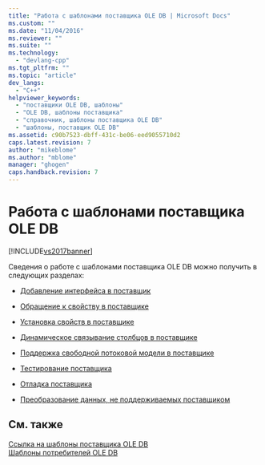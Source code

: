```yaml
---
title: "Работа с шаблонами поставщика OLE DB | Microsoft Docs"
ms.custom: ""
ms.date: "11/04/2016"
ms.reviewer: ""
ms.suite: ""
ms.technology: 
  - "devlang-cpp"
ms.tgt_pltfrm: ""
ms.topic: "article"
dev_langs: 
  - "C++"
helpviewer_keywords: 
  - "поставщики OLE DB, шаблоны"
  - "OLE DB, шаблоны поставщика"
  - "справочник, шаблоны поставщика OLE DB"
  - "шаблоны, поставщик OLE DB"
ms.assetid: c90b7523-dbff-431c-be06-eed9055710d2
caps.latest.revision: 7
author: "mikeblome"
ms.author: "mblome"
manager: "ghogen"
caps.handback.revision: 7
---
```

# Работа с шаблонами поставщика OLE DB
[!INCLUDE[vs2017banner](../../assembler/inline/includes/vs2017banner.md)]

Сведения о работе с шаблонами поставщика OLE DB можно получить в следующих разделах:  
  
-   [Добавление интерфейса в поставщик](../../data/oledb/adding-an-interface-to-your-provider.md)  
  
-   [Обращение к свойству в поставщике](../../data/oledb/referencing-a-property-in-your-provider.md)  
  
-   [Установка свойств в поставщике](../../data/oledb/setting-properties-in-your-provider.md)  
  
-   [Динамическое связывание столбцов в поставщике](../../data/oledb/dynamically-binding-columns-in-your-provider.md)  
  
-   [Поддержка свободной потоковой модели в поставщике](../Topic/Supporting%20Free%20Threading%20in%20Your%20Provider.md)  
  
-   [Тестирование поставщика](../Topic/Testing%20Your%20Provider.md)  
  
-   [Отладка поставщика](../../data/oledb/debugging-your-provider.md)  
  
-   [Преобразование данных, не поддерживаемых поставщиком](../../data/oledb/converting-data-not-supported-by-the-provider.md)  
  
## См. также  
 [Ссылка на шаблоны поставщика OLE DB](../../data/oledb/ole-db-provider-templates-reference.md)   
 [Шаблоны потребителей OLE DB](../../data/oledb/ole-db-consumer-templates-cpp.md)